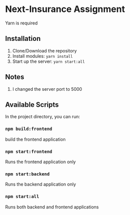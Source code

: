 # Next-Insurance Assignment

Yarn is required

## Installation

1. Clone/Download the repository
2. Install modules: `yarn install`
3. Start up the server: `yarn start:all`

## Notes

1. I changed the server port to 5000

## Available Scripts

In the project directory, you can run:

### `npm build:frontend`

build the frontend application

### `npm start:frontend`

Runs the frontend application only

### `npm start:backend`

Runs the backend application only

### `npm start:all`

Runs both backend and frontend applications

